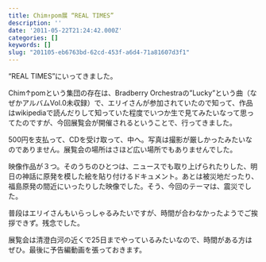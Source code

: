 ```yaml
---
title: Chim↑pom展 “REAL TIMES”
description: ''
date: '2011-05-22T21:24:42.000Z'
categories: []
keywords: []
slug: "201105-eb6763bd-62cd-453f-a6d4-71a81607d3f1"
---
```

“REAL TIMES”にいってきました。

Chim↑pomという集団の存在は、Bradberry Orchestraの”Lucky”という曲（なぜかアルバムVol.0未収録）で、エリイさんが参加されていたので知って、作品はwikipediaで読んだりして知っていた程度でいつか生で見てみたいなって思ってたのですが、今回展覧会が開催されるということで、行ってきました。

500円を支払って、CDを受け取って、中へ。写真は撮影が厳しかったみたいなのでありません。展覧会の場所はさほど広い場所でもありませんでした。

映像作品が３つ。そのうちのひとつは、ニュースでも取り上げられたりした、明日の神話に原発を模した絵を貼り付けるドキュメント。あとは被災地だったり、福島原発の間近にいったりした映像でした。そう、今回のテーマは、震災でした。

普段はエリイさんもいらっしゃるみたいですが、時間が合わなかったようでご挨拶できず。残念でした。

展覧会は清澄白河の近くで25日までやっているみたいなので、時間がある方はぜひ。最後に予告編動画を張っておきます。